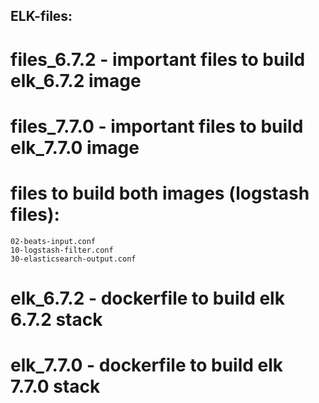 ## ELK-files:
# files_6.7.2 - important files to build elk_6.7.2 image
# files_7.7.0 - important files to build elk_7.7.0 image
# files to build both images (logstash files):
	02-beats-input.conf
	10-logstash-filter.conf
	30-elasticsearch-output.conf
# elk_6.7.2 - dockerfile to build elk 6.7.2 stack
# elk_7.7.0 - dockerfile to build elk 7.7.0 stack
